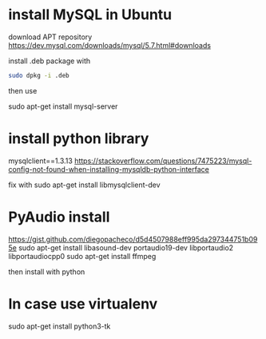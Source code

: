 # install MySQL in Ubuntu

download APT repository
https://dev.mysql.com/downloads/mysql/5.7.html#downloads

install .deb package with 
```bash
sudo dpkg -i .deb
```
then use

sudo apt-get install mysql-server

# install python library
mysqlclient==1.3.13
https://stackoverflow.com/questions/7475223/mysql-config-not-found-when-installing-mysqldb-python-interface

fix with
sudo apt-get install libmysqlclient-dev

# PyAudio install
https://gist.github.com/diegopacheco/d5d4507988eff995da297344751b095e
sudo apt-get install libasound-dev portaudio19-dev libportaudio2 libportaudiocpp0
sudo apt-get install ffmpeg

then install with python

# In case use virtualenv
sudo apt-get install python3-tk